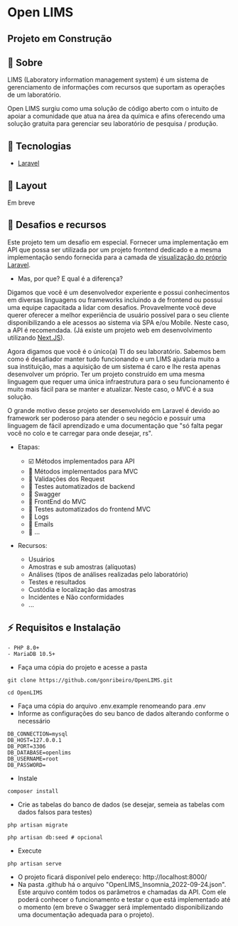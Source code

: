 # Open LIMS
## Projeto em Construção

## 🚴 Sobre

LIMS (Laboratory information management system) é um sistema de gerenciamento de informações com recursos que suportam as operações de um laboratório.

Open LIMS surgiu como uma solução de código aberto com o intuito de apoiar a comunidade que atua na área da química e afins oferecendo uma solução gratuita para gerenciar seu laboratório de pesquisa / produção.

## 🚀 Tecnologias

- [Laravel](https://laravel.com/)

## 🔖 Layout

Em breve

## 📝 Desafios e recursos

Este projeto tem um desafio em especial. Fornecer uma implementação em API que possa ser utilizada por um projeto frontend dedicado e a mesma implementação sendo fornecida para a camada de <a href="https://laravel.com/docs/master/blade" target="_blank" rel="noopener noreferrer">visualização do próprio Laravel</a>.

- Mas, por que? E qual é a diferença?

Digamos que você é um desenvolvedor experiente e possui conhecimentos em diversas linguagens ou frameworks incluindo a de frontend ou possui uma equipe capacitada a lidar com desafios. Provavelmente você deve querer oferecer a melhor experiência de usuário possível para o seu cliente disponibilizando a ele acessos ao sistema via SPA e/ou Mobile. Neste caso, a API é recomendada. (Já existe um projeto web em desenvolvimento utilizando <a href="https://github.com/Honokai/open_lims" target="_blank" rel="noopener noreferrer">Next.JS</a>).

Agora digamos que você é o único(a) TI do seu laboratório. Sabemos bem como é desafiador manter tudo funcionando e um LIMS ajudaria muito a sua instituição, mas a aquisição de um sistema é caro e lhe resta apenas desenvolver um próprio. Ter um projeto construído em uma mesma linguagem que requer uma única infraestrutura para o seu funcionamento é muito mais fácil para se manter e atualizar. Neste caso, o MVC é a sua solução.

O grande motivo desse projeto ser desenvolvido em Laravel é devido ao framework ser poderoso para atender o seu negócio e possuir uma linguagem de fácil aprendizado e uma documentação que "só falta pegar você no colo e te carregar para onde desejar, rs".

- Etapas:
    - ☑️ Métodos implementados para API
    - 🔳 Métodos implementados para MVC
    - 🔳 Validações dos Request
    - 🔳 Testes automatizados de backend
    - 🔳 Swagger
    - 🔳 FrontEnd do MVC
    - 🔳 Testes automatizados do frontend MVC
    - 🔳 Logs
    - 🔳 Emails
    - 🔳 ...

- Recursos:
    - Usuários
    - Amostras e sub amostras (alíquotas)
    - Análises (tipos de análises realizadas pelo laboratório)
    - Testes e resultados
    - Custódia e localização das amostras
    - Incidentes e Não conformidades
    - ...

## ⚡ Requisitos e Instalação
    - PHP 8.0+
    - MariaDB 10.5+
- Faça uma cópia do projeto e acesse a pasta
```
git clone https://github.com/gonribeiro/OpenLIMS.git

cd OpenLIMS
```
- Faça uma cópia do arquivo .env.example renomeando para .env
- Informe as configurações do seu banco de dados alterando conforme o necessário
```
DB_CONNECTION=mysql
DB_HOST=127.0.0.1
DB_PORT=3306
DB_DATABASE=openlims
DB_USERNAME=root
DB_PASSWORD=
```
- Instale
```
composer install
```
- Crie as tabelas do banco de dados (se desejar, semeia as tabelas com dados falsos para testes)
```
php artisan migrate

php artisan db:seed # opcional
```
- Execute
```
php artisan serve
```

- O projeto ficará disponível pelo endereço: http://localhost:8000/
- Na pasta .github há o arquivo "OpenLIMS_Insomnia_2022-09-24.json". Este arquivo contém todos os parâmetros e chamadas da API. Com ele poderá conhecer o funcionamento e testar o que está implementado até o momento (em breve o Swagger será implementado disponibilizando uma documentação adequada para o projeto).
